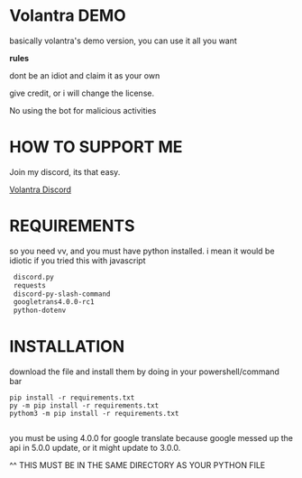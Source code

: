 # Volantra DEMO

basically volantra's demo version, you can use it all you want

__**rules**__

dont be an idiot and claim it as your own

give credit, or i will change the license.

No using the bot for malicious activities




# HOW TO SUPPORT ME

Join my discord, its that easy.

[Volantra Discord](https://discord.gg/9EkpwcFc2J)


# REQUIREMENTS

so you need vv, and you must have python installed. i mean it would be idiotic if you tried this with javascript 

```txt
 discord.py
 requests
 discord-py-slash-command
 googletrans4.0.0-rc1
 python-dotenv
 ```
 
# INSTALLATION


download the file and install them by doing in your powershell/command bar


```shell
pip install -r requirements.txt 
py -m pip install -r requirements.txt
pythom3 -m pip install -r requirements.txt


```


you must be using 4.0.0 for google translate because google messed up the api in 5.0.0 update, or it might update to 3.0.0. 

^^ THIS MUST BE IN THE SAME DIRECTORY AS YOUR PYTHON FILE




